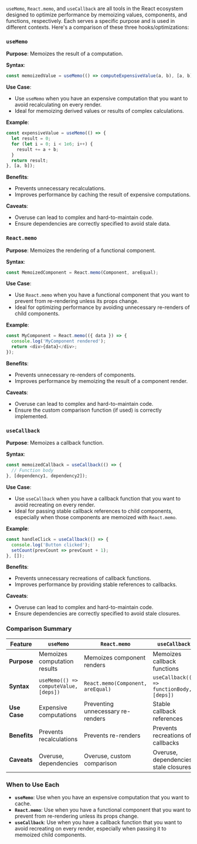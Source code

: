 `useMemo`, `React.memo`, and `useCallback` are all tools in the React ecosystem designed to optimize performance by memoizing values, components, and functions, respectively. Each serves a specific purpose and is used in different contexts. Here's a comparison of these three hooks/optimizations:

### `useMemo`

**Purpose**: Memoizes the result of a computation.

**Syntax**:
```javascript
const memoizedValue = useMemo(() => computeExpensiveValue(a, b), [a, b]);
```

**Use Case**:
- Use `useMemo` when you have an expensive computation that you want to avoid recalculating on every render.
- Ideal for memoizing derived values or results of complex calculations.

**Example**:
```javascript
const expensiveValue = useMemo(() => {
  let result = 0;
  for (let i = 0; i < 1e6; i++) {
    result += a + b;
  }
  return result;
}, [a, b]);
```

**Benefits**:
- Prevents unnecessary recalculations.
- Improves performance by caching the result of expensive computations.

**Caveats**:
- Overuse can lead to complex and hard-to-maintain code.
- Ensure dependencies are correctly specified to avoid stale data.

### `React.memo`

**Purpose**: Memoizes the rendering of a functional component.

**Syntax**:
```javascript
const MemoizedComponent = React.memo(Component, areEqual);
```

**Use Case**:
- Use `React.memo` when you have a functional component that you want to prevent from re-rendering unless its props change.
- Ideal for optimizing performance by avoiding unnecessary re-renders of child components.

**Example**:
```javascript
const MyComponent = React.memo(({ data }) => {
  console.log('MyComponent rendered');
  return <div>{data}</div>;
});
```

**Benefits**:
- Prevents unnecessary re-renders of components.
- Improves performance by memoizing the result of a component render.

**Caveats**:
- Overuse can lead to complex and hard-to-maintain code.
- Ensure the custom comparison function (if used) is correctly implemented.

### `useCallback`

**Purpose**: Memoizes a callback function.

**Syntax**:
```javascript
const memoizedCallback = useCallback(() => {
  // Function body
}, [dependency1, dependency2]);
```

**Use Case**:
- Use `useCallback` when you have a callback function that you want to avoid recreating on every render.
- Ideal for passing stable callback references to child components, especially when those components are memoized with `React.memo`.

**Example**:
```javascript
const handleClick = useCallback(() => {
  console.log('Button clicked');
  setCount(prevCount => prevCount + 1);
}, []);
```

**Benefits**:
- Prevents unnecessary recreations of callback functions.
- Improves performance by providing stable references to callbacks.

**Caveats**:
- Overuse can lead to complex and hard-to-maintain code.
- Ensure dependencies are correctly specified to avoid stale closures.

### Comparison Summary

| Feature      | `useMemo`                             | `React.memo`                      | `useCallback`                             |
| ------------ | ------------------------------------- | --------------------------------- | ----------------------------------------- |
| **Purpose**  | Memoizes computation results          | Memoizes component renders        | Memoizes callback functions               |
| **Syntax**   | `useMemo(() => computeValue, [deps])` | `React.memo(Component, areEqual)` | `useCallback(() => functionBody, [deps])` |
| **Use Case** | Expensive computations                | Preventing unnecessary re-renders | Stable callback references                |
| **Benefits** | Prevents recalculations               | Prevents re-renders               | Prevents recreations of callbacks         |
| **Caveats**  | Overuse, dependencies                 | Overuse, custom comparison        | Overuse, dependencies, stale closures     |

### When to Use Each

- **`useMemo`**: Use when you have an expensive computation that you want to cache.
- **`React.memo`**: Use when you have a functional component that you want to prevent from re-rendering unless its props change.
- **`useCallback`**: Use when you have a callback function that you want to avoid recreating on every render, especially when passing it to memoized child components.